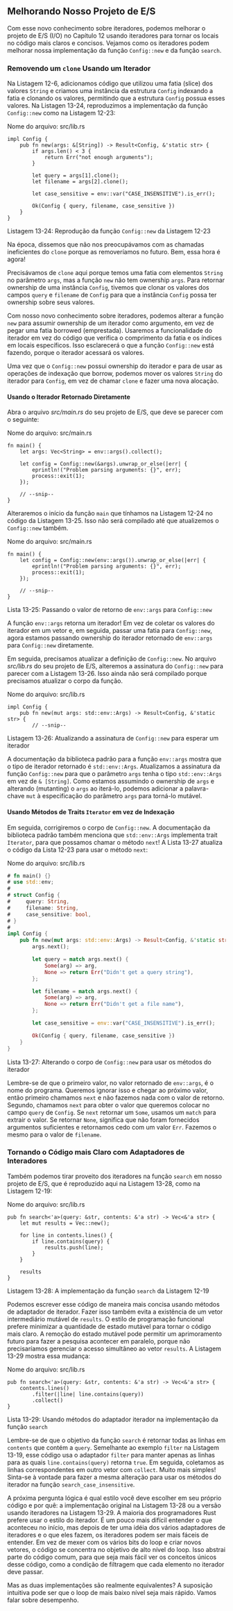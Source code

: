 ## Melhorando Nosso Projeto de E/S

Com esse novo conhecimento sobre iteradores, podemos melhorar o projeto de 
E/S (I/O) no Capítulo 12 usando iteradores para tornar os locais no código mais 
claros e concisos. Vejamos como os iteradores podem melhorar nossa implementação 
da função `Config::new` e da função `search`.

### Removendo um `clone` Usando um Iterador

Na Listagem 12-6, adicionamos código que utilizou uma fatia (slice) dos valores `String` 
e criamos uma instância da estrutura `Config` indexando a fatia e clonando os valores, 
permitindo que a estrutura `Config` possua esses valores. Na Listagen 13-24, 
reproduzimos a implementação da função `Config::new` como na Listagem 12-23:

<span class="filename">Nome do arquivo: src/lib.rs</span>

```rust,ignore
impl Config {
    pub fn new(args: &[String]) -> Result<Config, &'static str> {
        if args.len() < 3 {
            return Err("not enough arguments");
        }

        let query = args[1].clone();
        let filename = args[2].clone();

        let case_sensitive = env::var("CASE_INSENSITIVE").is_err();

        Ok(Config { query, filename, case_sensitive })
    }
}
```

<span class="caption">Listagem 13-24: Reprodução da função `Config::new` 
da Listagem 12-23</span>

Na época, dissemos que não nos preocupávamos com as chamadas ineficientes do 
`clone` porque as removeríamos no futuro. Bem, essa hora é agora!

Precisávamos de `clone` aqui porque temos uma fatia com elementos `String` no 
parâmetro `args`, mas a função `new` não tem ownership `args`. Para retornar 
ownership de uma instância `Config`, tivemos que clonar os valores dos campos 
`query` e `filename` de `Config` para que a instância `Config` possa ter ownership 
sobre seus valores.

Com nosso novo conhecimento sobre iteradores, podemos alterar a função `new` 
para assumir ownership de um iterador como argumento, em vez de pegar uma 
fatia borrowed (emprestada). Usaremos a funcionalidade do iterador em vez do 
código que verifica o comprimento da fatia e os índices em locais específicos. 
Isso esclarecerá o que a função `Config::new` está fazendo, porque o iterador 
acessará os valores.

Uma vez que o `Config::new` possui ownership do iterador e para de usar as operações 
de indexação que borrow, podemos mover os valores `String` do iterador para `Config`, 
em vez de chamar `clone` e fazer uma nova alocação.

#### Usando o Iterador Retornado Diretamente

Abra o arquivo *src/main.rs*  do seu projeto de E/S, que deve se parecer 
com o seguinte:

<span class="filename">Nome do arquivo: src/main.rs</span>

```rust,ignore
fn main() {
    let args: Vec<String> = env::args().collect();

    let config = Config::new(&args).unwrap_or_else(|err| {
        eprintln!("Problem parsing arguments: {}", err);
        process::exit(1);
    });

    // --snip--
}
```

Alteraremos o início da função `main` que tínhamos na Listagem 12-24 no código 
da Listagem 13-25. Isso não será compilado até que atualizemos o `Config::new` 
também.

<span class="filename">Nome do arquivo: src/main.rs</span>

```rust,ignore
fn main() {
    let config = Config::new(env::args()).unwrap_or_else(|err| {
        eprintln!("Problem parsing arguments: {}", err);
        process::exit(1);
    });

    // --snip--
}
```

<span class="caption">Lista 13-25: Passando o valor de retorno de `env::args` para 
`Config::new`</span>

A função `env::args` retorna um iterador! Em vez de coletar os valores do 
iterador em um vetor e, em seguida, passar uma fatia para `Config::new`, 
agora estamos passando ownership do iterador retornado de `env::args` para 
`Config::new` diretamente.

Em seguida, precisamos atualizar a definição de `Config::new`. No arquivo *src/lib.rs* 
do seu projeto de E/S, alteremos a assinatura do `Config::new` para parecer com a 
Listagem 13-26. Isso ainda não será compilado porque precisamos atualizar o corpo 
da função.

<span class="filename">Nome do arquivo: src/lib.rs</span>

```rust,ignore
impl Config {
    pub fn new(mut args: std::env::Args) -> Result<Config, &'static str> {
        // --snip--
```

<span class="caption">Listagem 13-26: Atualizando a assinatura de `Config::new` 
para esperar um iterador</span>

A documentação da biblioteca padrão para a função `env::args` mostra que o tipo de 
iterador retornado é `std::env::Args`. Atualizamos a assinatura da função `Config::new` 
para que o parâmetro `args` tenha o tipo `std::env::Args` em vez de `& [String]`. Como 
estamos assumindo o ownership de `args` e alterando (mutanting) o `args` ao iterá-lo, 
podemos adicionar a palavra-chave `mut` à especificação do parâmetro `args` para 
torná-lo mutável.

#### Usando Métodos de Traits `Iterator` em vez de Indexação

Em seguida, corrigiremos o corpo de `Config::new`. A documentação da biblioteca padrão 
também menciona que `std::env::Args` implementa trait `Iterator`, para que possamos 
chamar o método `next`! A Lista 13-27 atualiza o código da Lista 12-23 para usar 
o método `next`:

<span class="filename">Nome do arquivo: src/lib.rs</span>

```rust
# fn main() {}
# use std::env;
#
# struct Config {
#     query: String,
#     filename: String,
#     case_sensitive: bool,
# }
#
impl Config {
    pub fn new(mut args: std::env::Args) -> Result<Config, &'static str> {
        args.next();

        let query = match args.next() {
            Some(arg) => arg,
            None => return Err("Didn't get a query string"),
        };

        let filename = match args.next() {
            Some(arg) => arg,
            None => return Err("Didn't get a file name"),
        };

        let case_sensitive = env::var("CASE_INSENSITIVE").is_err();

        Ok(Config { query, filename, case_sensitive })
    }
}
```

<span class="caption">Lista 13-27: Alterando o corpo de `Config::new` para usar 
os métodos do iterador</span>

Lembre-se de que o primeiro valor, no valor retornado de `env::args`, é o nome do 
programa. Queremos ignorar isso e chegar ao próximo valor, então primeiro chamamos 
`next` e não fazemos nada com o valor de retorno. Segundo, chamamos `next` para obter 
o valor que queremos colocar no campo `query` de `Config`. Se `next` retornar um `Some`, 
usamos um `match` para extrair o valor. Se retornar `None`, significa que não foram 
fornecidos argumentos suficientes e retornamos cedo com um valor `Err`. Fazemos o 
mesmo para o valor de `filename`.

### Tornando o Código mais Claro com Adaptadores de Interadores

Também podemos tirar proveito dos iteradores na função `search` em nosso projeto 
de E/S, que é reproduzido aqui na Listagem 13-28, como na Listagem 12-19:

<span class="filename">Nome do arquivo: src/lib.rs</span>

```rust,ignore
pub fn search<'a>(query: &str, contents: &'a str) -> Vec<&'a str> {
    let mut results = Vec::new();

    for line in contents.lines() {
        if line.contains(query) {
            results.push(line);
        }
    }

    results
}
```

<span class="caption">Listagem 13-28: A implementação da função `search` 
da Listagem 12-19</span>

Podemos escrever esse código de maneira mais concisa usando métodos de adaptador 
de iterador. Fazer isso também evita a existência de um vetor intermediário mutável 
de `results`. O estilo de programação funcional prefere minimizar a quantidade de 
estado mutável para tornar o código mais claro. A remoção do estado mutável pode 
permitir um aprimoramento futuro para fazer a pesquisa acontecer em paralelo, porque 
não precisaríamos gerenciar o acesso simultâneo ao vetor `results`. A Listagem 13-29 
mostra essa mudança:

<span class="filename">Nome do arquivo: src/lib.rs</span>

```rust,ignore
pub fn search<'a>(query: &str, contents: &'a str) -> Vec<&'a str> {
    contents.lines()
        .filter(|line| line.contains(query))
        .collect()
}
```

<span class="caption">Lista 13-29: Usando métodos do adaptador iterador na 
implementação da função `search`</span>

Lembre-se de que o objetivo da função `search` é retornar todas as linhas em
`contents` que contém a `query`. Semelhante ao exemplo `filter` na Listagem 13-19, 
esse código usa o adaptador `filter` para manter apenas as linhas para as quais 
`line.contains(query)` retorna `true`. Em seguida, coletamos as linhas correspondentes 
em outro vetor com `collect`. Muito mais simples! Sinta-se à vontade para fazer a 
mesma alteração para usar os métodos do iterador na função `search_case_insensitive`.

A próxima pergunta lógica é qual estilo você deve escolher em seu próprio código 
e por quê: a implementação original na Listagem 13-28 ou a versão usando iteradores 
na Listagem 13-29. A maioria dos programadores Rust prefere usar o estilo do iterador. 
É um pouco mais difícil entender o que aconteceu no início, mas depois de ter uma idéia 
dos vários adaptadores de iteradores e o que eles fazem, os iteradores podem ser mais 
fáceis de entender. Em vez de mexer com os vários bits do loop e criar novos vetores, 
o código se concentra no objetivo de alto nível do loop. Isso abstrai parte do código 
comum, para que seja mais fácil ver os conceitos únicos desse código, como a condição 
de filtragem que cada elemento no iterador deve passar.

Mas as duas implementações são realmente equivalentes? A suposição intuitiva pode ser que 
o loop de mais baixo nível seja mais rápido. Vamos falar sobre desempenho.